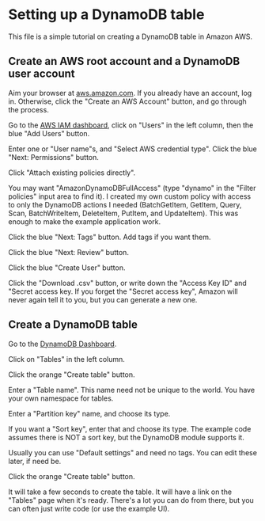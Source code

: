 # Setting up a DynamoDB table

This file is a simple tutorial on creating a DynamoDB table in Amazon AWS.

## Create an AWS root account and a DynamoDB user account

Aim your browser at [aws.amazon.com](https://aws.amazon.com/). If you already have an account, log in. Otherwise, click the "Create an AWS Account" button, and go through the process.

Go to the [AWS IAM dashboard](https://console.aws.amazon.com/iamv2/), click on "Users" in the left column, then the blue "Add Users" button.

Enter one or "User name"s, and "Select AWS credential type". Click the blue "Next: Permissions" button.

Click "Attach existing policies directly".

You may want "AmazonDynamoDBFullAccess" (type "dynamo" in the "Filter policies" input area to find it). I created my own custom policy with access to only the DynamoDB actions I needed (BatchGetItem, GetItem, Query, Scan, BatchWriteItem, DeleteItem, PutItem, and UpdateItem). This was enough to make the example application work.

Click the blue "Next: Tags" button. Add tags if you want them.

Click the blue "Next: Review" button.

Click the blue "Create User" button.

Click the "Download .csv" button, or write down the "Access Key ID" and "Secret access key. If you forget the "Secret access key", Amazon will never again tell it to you, but you can generate a new one.

## Create a DynamoDB table

Go to the [DynamoDB Dashboard](https://console.aws.amazon.com/dynamodbv2/).

Click on "Tables" in the left column.

Click the orange "Create table" button.

Enter a "Table name". This name need not be unique to the world. You have your own namespace for tables.

Enter a "Partition key" name, and choose its type.

If you want a "Sort key", enter that and choose its type. The example code assumes there is NOT a sort key, but the DynamoDB module supports it.

Usually you can use "Default settings" and need no tags. You can edit these later, if need be.

Click the orange "Create table" button.

It will take a few seconds to create the table. It will have a link on the "Tables" page when it's ready. There's a lot you can do from there, but you can often just write code (or use the example UI).
